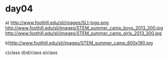 # day04

a) http://www.foothill.edu/sli/images/SLI-logo.png
http://www.foothill.edu/sli/images/STEM_summer_camp_boys_2013_300.jpg
http://www.foothill.edu/sli/images/STEM_summer_camp_girls_2013_300.jpg

b)http://www.foothill.edu/sli/images/STEM_summer_camp_600x190.jpg

c)class
d)id/class
e)class














